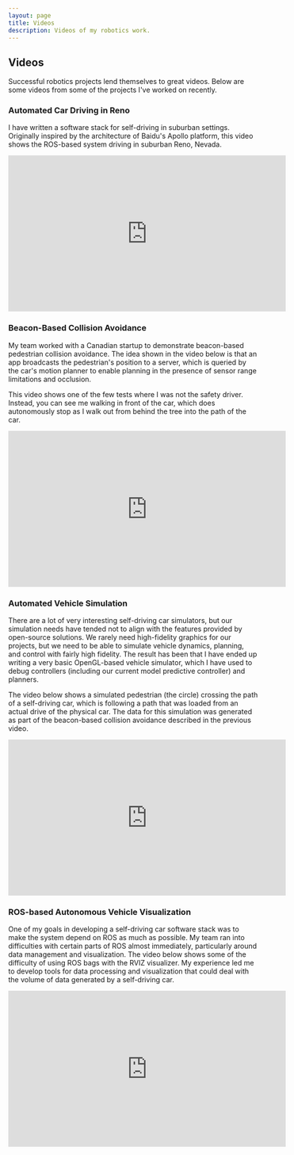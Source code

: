 ```yaml
---
layout: page
title: Videos
description: Videos of my robotics work.
---
```


## Videos

Successful robotics projects lend themselves to great videos. Below
are some videos from some of the projects I've worked on recently.

### Automated Car Driving in Reno

<p>I have written a software stack for self-driving in suburban
settings. Originally inspired by the architecture of Baidu's Apollo
platform, this video shows the ROS-based system driving in suburban
Reno, Nevada.</p>

<p style="text-align:center">
<iframe width="560" height="315" src="https://www.youtube.com/embed/UNSX7YNIygc" title="YouTube video player" frameborder="0" allow="autoplay; encrypted-media" allowfullscreen=""></iframe>
</p>

### Beacon-Based Collision Avoidance

<p>My team worked with a Canadian startup to demonstrate beacon-based
pedestrian collision avoidance. The idea shown in the video below is
that an app broadcasts the pedestrian's position to a server, which is
queried by the car's motion planner to enable planning in the presence
of sensor range limitations and occlusion.</p>

<p>This video shows one of the few tests where I was not the safety
driver. Instead, you can see me walking in front of the car, which
does autonomously stop as I walk out from behind the tree into the
path of the car.</p>

<p style="text-align:center">
<iframe width="560" height="315" src="https://www.youtube.com/embed/jLeni-IW6nE" title="YouTube video player" frameborder="0" allow="accelerometer; autoplay; clipboard-write; encrypted-media; gyroscope; picture-in-picture" allowfullscreen></iframe>
</p>

### Automated Vehicle Simulation

<p>There are a lot of very interesting self-driving car simulators,
but our simulation needs have tended not to align with the features
provided by open-source solutions. We rarely need high-fidelity
graphics for our projects, but we need to be able to simulate vehicle
dynamics, planning, and control with fairly high fidelity. The result
has been that I have ended up writing a very basic OpenGL-based
vehicle simulator, which I have used to debug controllers (including
our current model predictive controller) and planners.</p>

<p>The video below shows a simulated pedestrian (the circle) crossing
the path of a self-driving car, which is following a path that was
loaded from an actual drive of the physical car. The data for this
simulation was generated as part of the beacon-based collision
avoidance described in the previous video.</p>

<p style="text-align:center">
<iframe width="560" height="315" src="https://www.youtube.com/embed/pNe_gpRyW_A" title="YouTube video player" frameborder="0" allow="accelerometer; autoplay; clipboard-write; encrypted-media; gyroscope; picture-in-picture" allowfullscreen></iframe>
</p>

### ROS-based Autonomous Vehicle Visualization

<p>One of my goals in developing a self-driving car software stack was
to make the system depend on ROS as much as possible. My team ran
into difficulties with certain parts of ROS almost immediately,
particularly around data management and visualization. The video below
shows some of the difficulty of using ROS bags with the RVIZ
visualizer. My experience led me to develop tools for data processing
and visualization that could deal with the volume of data generated by
a self-driving car.</p>

<p style="text-align:center">
<iframe width="560" height="315" src="https://www.youtube.com/embed/MsfpRpnVhpE" title="YouTube video player" frameborder="0" allow="accelerometer; autoplay; clipboard-write; encrypted-media; gyroscope; picture-in-picture" allowfullscreen></iframe>
</p>
